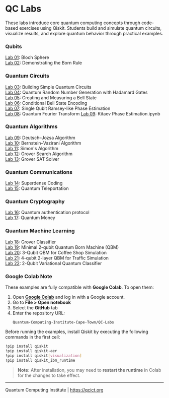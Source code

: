 # QC Labs
These labs introduce core quantum computing concepts through code-based exercises using Qiskit. Students build and simulate quantum circuits, visualize results, and explore quantum behavior through practical examples.

### Qubits
[Lab 01](Lab%2001%20-%20Bloch%20Sphere.ipynb): Bloch Sphere<br>
[Lab 02](Lab%2002%20-%20Born%20Rule.ipynb): Demonstrating the Born Rule<br>
### Quantum Circuits
[Lab 03](Lab%2003%20-%20Quantum%20Circuits.ipynb): Building Simple Quantum Circuits<br>
[Lab 04](Lab%2004%20-%20QRNG.ipynb): Quantum Random Number Generation with Hadamard Gates<br>
[Lab 05](Lab%2005%20-%20Bell%20state.ipynb): Creating and Measuring a Bell State<br>
[Lab 06](Lab%2006%20-%20Conditional%20Bell%20State%20Encoding.ipynb): Conditional Bell State Encoding<br>
[Lab 07](Lab%2007%20-%20Ramsey%20phase%20estimation.ipynb): Single Qubit Ramsey-like Phase Estimation<br>
[Lab 08](Lab%2008%20-%20Quantum%20Fourier%20Transform.ipynb): Quantum Fourier Transform
[Lab 09](Lab%2009%20-%20Kitaev%20Phase%20Estimation.ipynb): Kitaev Phase Estimation.ipynb
### Quantum Algorithms
[Lab 09](Lab%2009%20-%20Deutsch–Jozsa%20algorithm.ipynb): Deutsch–Jozsa Algorithm<br>
[Lab 10](Lab%2010%20-%20Bernstein–Vazirani%20algorithm.ipynb): Bernstein–Vazirani Algorithm<br>
[Lab 11](Lab%2011%20-%20Simons%20algorithm.ipynb): Simon's Algorithm<br>
[Lab 12](Lab%2012%20-%20Grover%20Search%20Algorithm.ipynb): Grover Search Algorithm<br>
[Lab 13](Lab%2013%20-%20Grover%20SAT%20Solver.ipynb): Grover SAT Solver<br>
### Quantum Communications
[Lab 14](Lab%2014%20-%20Superdense%20coding.ipynb): Superdense Coding<br>
[Lab 15](Lab%2015%20-%20Quantum%20Teleportation.ipynb): Quantum Teleportation<br>
### Quantum Cryptography
[Lab 16](Lab%2016%20-%20Quantum%20authentication%20protocol.ipynb): Quantum authentication protocol<br>
[Lab 17](Lab%2017%20-%20Quantum%20Money.ipynb): Quantum Money
### Quantum Machine Learning
[Lab 18](Lab%2018%20-%20Grover%20Classifier.ipynb): Grover Classifier<br>
[Lab 19](Lab%2019%20-%20Minimal%202-qubit%20QBM.ipynb): Minimal 2-qubit Quantum Born Machine (QBM)<br>
[Lab 20](Lab%2020%20-%203-qubit%20QBM.ipynb): 3-Qubit QBM for Coffee Shop Simulation<br>
[Lab 21](Lab%2021%20-%204-qubit%202-layer%20QBM.ipynb): 4-qubit 2-layer QBM for Traffic Simulation<br>
[Lab 22](Lab%2022%20-%202-Qubit%20VQC%20Classifier.ipynb): 2-Qubit Variational Quantum Classifier

### Google Colab Note

These examples are fully compatible with **Google Colab**. To open them:

1. Open **[Google Colab](https://colab.google.com/)** and log in with a Google account.
1. Go to **File > Open notebook**
2. Select the **GitHub** tab
3. Enter the repository URL:
   ```
   Quantum-Computing-Institute-Cape-Town/QC-Labs
   ```

Before running the examples, install Qiskit by executing the following commands in the first cell:

```bash
!pip install qiskit
!pip install qiskit-aer
!pip install qiskit[visualization]
!pip install qiskit_ibm_runtime
```

> **Note:** After installation, you may need to **restart the runtime** in Colab for the changes to take effect.


---
Quantum Computing Institute | https://qcict.org
